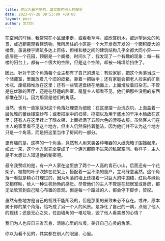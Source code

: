 ```yaml
---
title: 你以为看不见的，其实都在别人的眼里
date: 2023-07-28 09:53:00 +08:00
layout: post
author: 文刀刘
---
```


在空闲的时候，我常常在小区里走走，或看看草坪，或欣赏树木，或远望远处的风景，或近距离观看建筑物。我所居住的小区是一个大开发商开发的一个面积庞大的楼盘，虽说楼宇建筑多达上百栋，但楼和楼之间的建筑结构几乎全都大同小异——底层是一个花园，顶层是一个阁楼。时间久了，我发现了一个有趣的现象：每一栋楼的阳台上，都有一个很大的空隙，但是这个空隙，却被一堵墙给挡住了。

因此，针对于这个角落每个业主都有了自己的想法：有些家庭，把这个角落当成一个储藏室，里面放着几个旧的皮箱，靠着一把破伞；还有家庭会把老人捡来的矿泉水瓶、废纸箱堆放在这里；还有一些管道盘绕在地面上，上面堆放着旧杂志。不管是在优雅的客厅，还是在舒适的卧室，房屋主人都看不见。他们把那些没用的东西都堆在那儿，因为那里是他们的角落。

当然，也有一些家庭对这个角落处理更为细致：在这里摆一台洗衣机，上面盖着一层优雅的蕾丝镂空纱布；或者把家中的扫帚、拖把以及用于盛水的干净木桶放在这里；还有人在这里挂上了晾衣架，上面挂满了五颜六色的漂亮衣服。虽然客人们在主人的家里看不见这个地方，但主人仍然保持着整洁，因为他们并不认为这个地方只是一个角落，而是把这里当作了房间的一部分。

更有趣的是，这样的一个角落，竟然有人用来装各种电器的大纸壳箱子围挡起来。如此一来，这个地方就完全变成了一个连光都照不进来的私密空间。看样子，主人是不太想让人知道他的秘密吧。

最令我赞叹的是，有一户人家在这里放了两个一人高的青石小山，后面还有一个花架子，植物的叶子吹拂在花架上，搭配着一尘不染的窗户，立马绿意盎然。这个角落一看就是精心打理过的，因为角落的墙上还挂着一只巨大的中国结，红色与绿色交相辉映，给人一种生机勃勃的感觉。尽管他们的主人不管是在起居室或卧房，都无法欣赏到自己精心布置的景观。但是每一个路过的人，都会停下脚步，赞叹。

虽然有些地方是自己的视线不能所及的，但是那里的景致未必不存在。或许，原本属于你的某个角落，恰巧成了另一个人的风景。是净化了自己的一隅，点缀了他人的视线；还是无心之失，任由墙角的一堆垃圾，毁了他人看美景的心情？

我们为人也应日三省吾身，清除心里的垃圾，美好自己心灵的角落。

你以为看不见的，其实都在别人的眼里、心里。